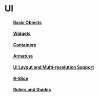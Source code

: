 # UI

#### &emsp;&emsp;[Basic Objects](../BasicObjects/en.html)

#### &emsp;&emsp;[Widgets](../Widgets/en.html)

#### &emsp;&emsp;[Containers](../Containers/en.html) 

#### &emsp;&emsp;[Armature](../Armature/en.html) 

#### &emsp;&emsp;[UI Layout and Multi-resolution Support](../Layout/en.html) 

#### &emsp;&emsp;[9-Slice](../9Slice/en.html) 

#### &emsp;&emsp;[Rulers and Guides](../RulersGuides/en.html) 
